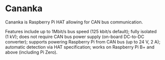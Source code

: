 <!--
---
name: Cananka
class: board
type: other
collected: Other
formfactor: HAT
manufacturer: Josip Medved
description: Cananka is Raspberry Pi HAT allowing for CAN bus communication.
url: https://medo64.com/cananka/
github: https://github.com/medo64/cananka/
image: 'medo64-cananka.png'
pincount: 40
eeprom: yes
power:
  '1':
  '2':
  '4':
  '17':
ground:
  '6':
  '9':
  '14':
  '20':
  '25':
  '30':
  '34':
  '39':
pin:
  '19':
    mode: spi
  '21':
    mode: spi
  '22':
    name: Interrupt
    mode: input
    active: low
  '23':
    mode: spi
  '24':
    mode: spi
-->
# Cananka

Cananka is Raspberry Pi HAT allowing for CAN bus communication.

Features include up to 1Mbit/s bus speed (125 kbit/s default); fully isolated
(1 kV); does not require CAN bus power supply (on-board DC-to-DC converter);
supports powering Raspberry Pi from CAN bus (up to 24 V, 2 A); automatic
detection via HAT specification; works on Raspberry Pi B+ and above (including
Pi Zero).
